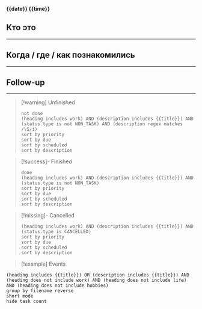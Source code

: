 __{{date}} {{time}}__
## Кто это


___
## Когда / где / как познакомились


___
## Follow-up


___

>[!warning] Unfinished
>```tasks
>not done
>(heading includes work) AND (description includes {{title}}) AND (status.type is not NON_TASK) AND (description regex matches /\S/i)
>sort by priority
>sort by due
>sort by scheduled
>sort by description
>```

>[!success]- Finished
>```tasks
>done
>(heading includes work) AND (description includes {{title}}) AND  (status.type is not NON_TASK)
>sort by priority
>sort by due
>sort by scheduled
>sort by description
>```

>[!missing]- Cancelled
>```tasks
>(heading includes work) AND (description includes {{title}}) AND (status.type is CANCELLED)
>sort by priority
>sort by due
>sort by scheduled
>sort by description
>```

>[!example] Events
```tasks
(heading includes {{title}}) OR (description includes {{title}}) AND (heading does not include work) AND (heading does not include life) AND (heading does not include hobbies)
group by filename reverse
short mode
hide task count
```
